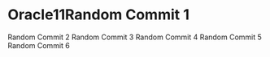 # Oracle11Random Commit 1
Random Commit 2
Random Commit 3
Random Commit 4
Random Commit 5
Random Commit 6
